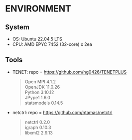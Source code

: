 # ENVIRONMENT  

## System
- OS: Ubuntu 22.04.5 LTS  
- CPU: AMD EPYC 7452 (32-core) x 2ea  

## Tools
- TENET: repo = https://github.com/hg0426/TENETPLUS  
	> Open MPI 4.1.2  
	> OpenJDK 11.0.26  
	> Python 3.10.12  
	> JPype1 1.6.0  
	> statsmodels 0.14.5  

- netctrl: repo = https://github.com/ntamas/netctrl  
	> netctrl 0.2.0  
	> igraph 0.10.3  
	> libxml2 2.9.13  
